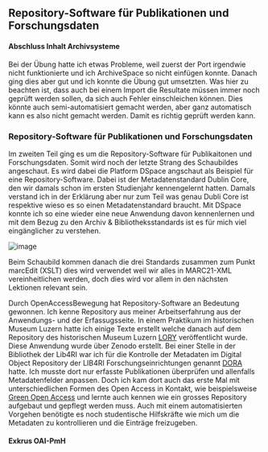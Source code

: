 ## Repository-Software für Publikationen und Forschungsdaten
#### Abschluss Inhalt Archivsysteme
Bei der Übung hatte ich etwas Probleme, weil zuerst der Port irgendwie nicht funktionierte und ich ArchiveSpace so nicht einfügen konnte. Danach ging dies aber gut und ich konnte die Übung gut umsetzten.
Was hier zu beachten ist, dass auch bei einem Import die Resultate müssen immer noch geprüft werden sollen, da sich auch Fehler einschleichen können. Dies könnte auch semi-automatisiert gemacht werden, aber ganz automatisch kann es also nicht gemacht werden. Damit es richtig geprüft werden kann.

### Repository-Software für Publikationen und Forschungsdaten 
Im zweiten Teil ging es um die Repository-Software für Publikaitonen und Forschungsdaten. Somit wird noch der letzte Strang des Schaubildes angeschaut. Es wird dabei die Platform DSpace angschaut als Beispiel für eine Repository-Software. Dabei ist der Metadatenstandard Dublin Core, den wir damals schon im ersten Studienjahr kennengelernt hatten. Damals verstand ich in der Erklärung aber nur zum Teil was genau Dubli Core ist respektive wieso es so einen Metadatenstandard braucht. Mit DSpace konnte ich so eine wieder eine neue Anwendung davon kennenlernen und mit dem Bezug zu den Archiv & Bibliotheksstandards ist es für mich viel eingänglicher zu verstehen.

![image](https://github.com/blaettmartin/Lerntagebuch_BAIN/assets/90840517/573d1996-af11-4c94-b744-0f94fdd93e3e)

Beim Schaubild kommen danach die drei Standards zusammen zum Punkt marcEdit (XSLT) dies wird verwendet weil wir alles in MARC21-XML vereinheitlichen werden, doch dies wird vor allem in den nächsten Lektionen relevant sein.

Durch OpenAccessBewegung hat Repository-Software an Bedeutung gewonnen. Ich kenne Repository aus meiner Arbeitserfahrung aus der Anwendungs- und der Erfassugsseite. In einem Praktikum im historischen Museum Luzern hatte ich einige Texte erstellt welche danach auf dem Repository des historischen Museum Luzern [LORY](https://zenodo.org/communities/lory_hml/?page=1&size=20) veröffentlicht wurde. Diese Anwendung wurde über Zenodo erstellt. Bei einer Stelle in der Bibliothek der Lib4RI war ich für die Kontrolle der Metadaten im Digital Object Repository der LIB4RI Forschungseinrichtungen genannt [DORA](https://www.dora.lib4ri.ch/) hatte. Ich musste dort nur erfasste Publikationen überprüfen und allenfalls Metadatenfelder anpassen. Doch ich kam dort auch das erste Mal mit unterschiedlichen Formen des Open Access in Kontakt, wie beispielsweise [Green Open Access](https://www.lib4ri.ch/green-open-access) und lernte auch kennen wie ein grosses Repository aufgebaut und gepflegt werden muss. Auch mit einem automatisierten Vorgehen benötigte es noch studentische Hilfskräfte wie mich um die Metadaten zu kontrollieren und die Einträge freizugeben. 

#### Exkrus OAI-PmH





